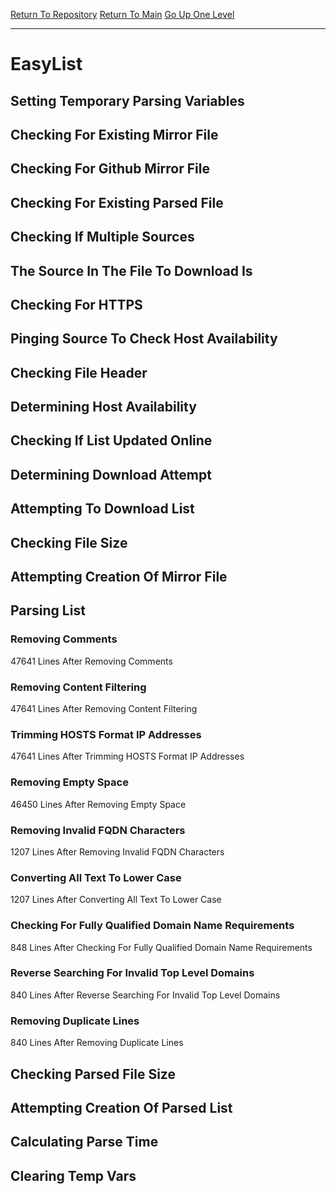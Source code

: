 [Return To Repository](https://github.com/deathbybandaid/piholeparser/)
[Return To Main](https://github.com/deathbybandaid/piholeparser/blob/master/RecentRunLogs/Mainlog.md)
[Go Up One Level](https://github.com/deathbybandaid/piholeparser/blob/master/RecentRunLogs/TopLevelScripts/30-Processing-External-Blacklists.md)
____________________________________
# EasyList
## Setting Temporary Parsing Variables
## Checking For Existing Mirror File
## Checking For Github Mirror File
## Checking For Existing Parsed File
## Checking If Multiple Sources
## The Source In The File To Download Is
## Checking For HTTPS
## Pinging Source To Check Host Availability
## Checking File Header
## Determining Host Availability
## Checking If List Updated Online
## Determining Download Attempt
## Attempting To Download List
## Checking File Size
## Attempting Creation Of Mirror File
## Parsing List
### Removing Comments
47641 Lines After Removing Comments
### Removing Content Filtering
47641 Lines After Removing Content Filtering
### Trimming HOSTS Format IP Addresses
47641 Lines After Trimming HOSTS Format IP Addresses
### Removing Empty Space
46450 Lines After Removing Empty Space
### Removing Invalid FQDN Characters
1207 Lines After Removing Invalid FQDN Characters
### Converting All Text To Lower Case
1207 Lines After Converting All Text To Lower Case
### Checking For Fully Qualified Domain Name Requirements
848 Lines After Checking For Fully Qualified Domain Name Requirements
### Reverse Searching For Invalid Top Level Domains
840 Lines After Reverse Searching For Invalid Top Level Domains
### Removing Duplicate Lines
840 Lines After Removing Duplicate Lines
## Checking Parsed File Size
## Attempting Creation Of Parsed List
## Calculating Parse Time
## Clearing Temp Vars
